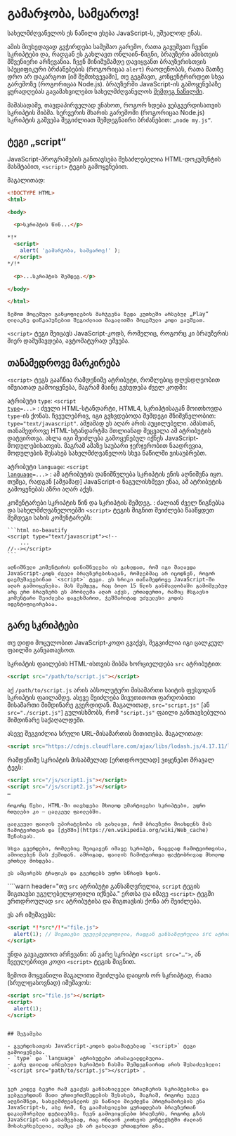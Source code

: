 # გამარჯობა, სამყაროვ!

სახელმძღვანელოს ეს ნაწილი ეხება JavaScript-ს, უშუალოდ ენას.

ამის მიუხედავად გვჭირდება სამუშაო გარემო, რათა გავუშვათ ჩვენი სკრიპტები და, რადგან ეს გახლავთ ონლაინ-წიგნი, ბრაუზერი ამისთვის მშვენიერი არჩევანია. ჩვენ მინიმუმამდე დავიყვანთ ბრაუზერისთვის სპეციფიკური ბრძანებების (როგორიცაა `alert`) რაოდენობას, რათა მათზე დრო არ დაკარგოთ [იმ შემთხვევაში], თუ გეგმავთ, კონცენტრირდეთ სხვა გარემოზე (როგორიცაა Node.js). ბრაუზერში JavaScript-ის გამოყენებაზე ყურადღებას გავამახვილებთ სახელმძღვანელოს [შემდეგ ნაწილში](/ui).

მაშასადამე, თავდაპირველად ვნახოთ, როგორ ხდება ვებგვერდისათვის სკრიპტის მიბმა. სერვერის მხარის გარემოში (როგორიცაა Node.js) სკრიპტის გაშვება შეგიძლიათ შემდეგნაირი ბრძანებით: `„node my.js“`.


## ტეგი „script“

JavaScript-პროგრამების განთავსება შესაძლებელია HTML-დოკუმენტის მასშტაბით, `<script>` ტეგის გამოყენებით.

მაგალითად:

```html run height=100
<!DOCTYPE HTML>
<html>

<body>

  <p>სკრიპტის წინ...</p>

*!*
  <script>
    alert( 'გამარჯობა, სამყაროვ!' );
  </script>
*/!*

  <p>...სკრიპტის შემდეგ.</p>

</body>

</html>
```

```online
ზემოთ მოცემული განყოფილების მარჯვენა ზედა კუთხეში არსებულ „Play“ ღილაკზე დაწკაპუნებით შეგიძლიათ მაგალითში მოცემული კოდი გაუშვათ.
```

`<script>` ტეგი შეიცავს JavaScript-კოდს, რომელიც, როგორც კი ბრაუზერის მიერ დამუშავდება, ავტომატურად ეშვება.


## თანამედროვე მარკირება

`<script>` ტეგს გააჩნია რამდენიმე ატრიბუტი, რომლებიც დღესდღეობით იშვიათად გამოიყენება, მაგრამ მაინც გვხვდება ძველ კოდში:

ატრიბუტი `type`: <code>&lt;script <u>type</u>=...&gt;</code>
: ძველი HTML-სტანდარტი, HTML4, სკრიპტისაგან მოითხოვდა `type`-ის ქონას. ჩვეულებრივ, იგი გვხვდებოდა შემდეგი მნიშვნელობით: `type="text/javascript"`. ამჟამად ეს აღარ არის აუცილებელი. ამასთან, თანამედროვე HTML-სტანდარტმა მთლიანად შეცვალა ამ ატრიბუტის დატვირთვა. ახლა იგი შეიძლება გამოყენებულ იქნეს JavaScript-მოდულებისათვის. მაგრამ ამაზე საუბარი ჯერჯერობით ნაადრევია, მოდულების შესახებ სახელმძღვანელოს სხვა ნაწილში ვისაუბრებთ.

ატრიბუტი `language`: <code>&lt;script <u>language</u>=...&gt;</code>
: ამ ატრიბუტის დანიშნულება სკრიპტის ენის აღნიშვნა იყო. თუმცა, რადგან [ამჟამად] JavaScript-ი ნაგულისხმევი ენაა, ამ ატრიბუტის გამოყენებას აზრი აღარ აქვს.

კომენტარები სკრიპტის წინ და სკრიპტის შემდეგ.
: ძალიან ძველ წიგნებსა და სახელმძღვანელოებში `<script>` ტეგის შიგნით შეიძლება წააწყდეთ შემდეგი სახის კომენტარებს:

    ```html no-beautify
    <script type="text/javascript"><!--
        ...
    //--></script>
    ```

    აღნიშნული კომენტარის დანიშნულება ის გახლდათ, რომ იგი მალავდა JavaScript-კოდს ძველი ბრაუზერებისაგან, რომლებმაც არ იცოდნენ, როგორ დაემუშავებინათ `<script>` ტეგი. ეს ხრიკი თანამედროვე JavaScript-ში აღარ გამოიყენება. მას შემდეგ, რაც ბოლო 15 წლის განმავლობაში გამოშვებულ არც ერთ ბრაუზერს ეს პრობლემა აღარ აქვს, ერთადერთი, რაშიც მსგავსი კომენტარი შეიძლება დაგეხმაროთ, ჭეშმარიტად უძველესი კოდის იდენტიფიცირებაა.


## გარე სკრიპტები

თუ დიდი მოცულობით JavaScript-კოდი გვაქვს, შეგვიძლია იგი ცალკეულ ფაილში განვათავსოთ.

სკრიპტის ფაილების HTML-ისთვის მიბმა ხორციელდება `src` ატრიბუტით:

```html
<script src="/path/to/script.js"></script>
```

აქ `/path/to/script.js` არის აბსოლუტური მისამართი საიტის ფესვიდან სკრიპტის ფაილამდე. ასევე შეიძლება მივუთითოთ ფარდობითი მისამართი მიმდინარე გვერდიდან. მაგალითად, `src="script.js"` [ან `src="./script.js"`] გულისხმობს, რომ `"script.js"` ფაილი განთავსებულია მიმდინარე საქაღალდეში.

ასევე შეგვიძლია სრული URL-მისამართის მითითება. მაგალითად:

```html
<script src="https://cdnjs.cloudflare.com/ajax/libs/lodash.js/4.17.11/lodash.js"></script>
```

რამდენიმე სკრიპტის მისაბმელად [ერთდროულად] ვიყენებთ მრავალ ტეგს:

```html
<script src="/js/script1.js"></script>
<script src="/js/script2.js"></script>
…
```

```smart
როგორც წესი, HTML-ში თავსდება მხოლოდ უმარტივესი სკრიპტები, უფრო რთულები კი — ცალკეულ ფაილებში.

ცალკეული ფაილის უპირატესობა ის გახლავთ, რომ ბრაუზერი მოახდენს მის ჩამოტვირთვას და [ქეშში](https://en.wikipedia.org/wiki/Web_cache) შენახვას.

სხვა გვერდები, რომლებიც შეიცავენ იმავე სკრიპტს, ნაცვლად ჩამოტვირთვისა, ამოიღებენ მას ქეშიდან. ამრიგად, ფაილის ჩამოტვირთვა ფაქტობრივად მხოლოდ ერთხელ მოხდება.

ეს ამცირებს ტრაფიკს და გვერდებს უფრო სწრაფს ხდის.
```

````warn header="თუ `src` ატრიბუტი განსაზღვრულია, `script` ტეგის შიგთავსი უგულებელყოფილი იქნება."
ერთსა და იმავე `<script>` ტეგში ერთდროულად `src` ატრიბუტისა და შიგთავსის ქონა არ შეიძლება.   

ეს არ იმუშავებს:

```html
<script *!*src*/!*="file.js">
  alert(1); // შიგთავსი უგულებელყოფილია, რადგან განსაზღვრულია src ატრიბუტი
</script>
```

უნდა გავაკეთოთ არჩევანი: ან გარე სკრიპტი `<script src="…">`, ან ჩვეულებრივი კოდი `<script>` ტეგის შიგნით.

ზემოთ მოყვანილი მაგალითი შეიძლება დაიყოს ორ სკრიპტად, რათა (სრულფასოვნად) იმუშავოს:

```html
<script src="file.js"></script>
<script>
  alert(1);
</script>
```
````

## შეჯამება

- გვერდისათვის JavaScript-კოდის დასამატებლად `<script>` ტეგი გამოიყენება.
- `type` და `language` ატრიბუტები არასავალდებულოა.
- გარე ფაილად არსებული სკრიპტის ჩასმა შემდეგნაირად არის შესაძლებელი: `<script src="path/to/script.js"></script>`.


ჯერ კიდევ ბევრი რამ გვაქვს განსახილველი ბრაუზერის სკრიპტებისა და ვებგვერდთან მათი ურთიერთქმედების შესახებ, მაგრამ, როგორც უკვე აღვნიშნეთ, სახელმძღვანელოს ეს ნაწილი მიეძღვნა პროგრამირების ენა JavaScript-ს, ასე რომ, ნუ გაამახვილებთ ყურადღებას ბრაუზერთან დაკავშირებულ დეტალებზე. ჩვენ გამოვიყენებთ ბრაუზერს, როგორც გზას JavaScript-ის გასაშვებად, რაც ონლაინ კითხვის კონტექსტში ძალიან მოსახერხებელია, თუმცა ეს არ გახლავთ ერთადერთი გზა.
